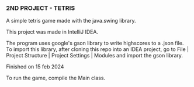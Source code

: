 ### 2ND PROJECT - TETRIS

A simple tetris game made with the java.swing library.

This project was made in IntelliJ IDEA.

The program uses google's gson library to write highscores to a .json file.
To import this library, after cloning this repo into an IDEA project,
go to File | Project Structure | Project Settings | Modules and import the gson library.

Finished on 15 feb 2024

To run the game, compile the Main class.